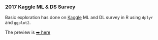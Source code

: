 ### 2017 Kaggle ML & DS Survey
Basic exploration has done on [Kaggle](https://www.kaggle.com/kaggle/kaggle-survey-2017) ML and DL survey in R using `dplyr` and `ggplot2`.

The preview is [➡️ here](https://htmlpreview.github.io/?https://github.com/kumarh22/Kaggle_survey2017/blob/master/Kaggle_Respondents.nb.html)

